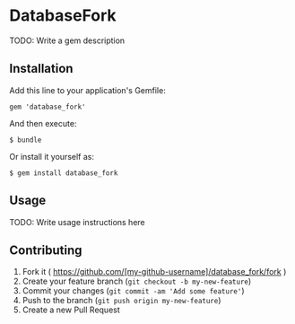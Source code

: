 # DatabaseFork

TODO: Write a gem description

## Installation

Add this line to your application's Gemfile:

    gem 'database_fork'

And then execute:

    $ bundle

Or install it yourself as:

    $ gem install database_fork

## Usage

TODO: Write usage instructions here

## Contributing

1. Fork it ( https://github.com/[my-github-username]/database_fork/fork )
2. Create your feature branch (`git checkout -b my-new-feature`)
3. Commit your changes (`git commit -am 'Add some feature'`)
4. Push to the branch (`git push origin my-new-feature`)
5. Create a new Pull Request
